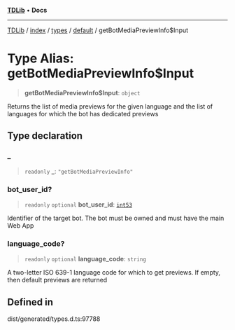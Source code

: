 [**TDLib**](../../../../../../README.md) • **Docs**

***

[TDLib](../../../../../../modules.md) / [index](../../../../../README.md) / [types](../../../README.md) / [default](../README.md) / getBotMediaPreviewInfo$Input

# Type Alias: getBotMediaPreviewInfo$Input

> **getBotMediaPreviewInfo$Input**: `object`

Returns the list of media previews for the given language and the list of languages for which the bot has dedicated previews

## Type declaration

### \_

> `readonly` **\_**: `"getBotMediaPreviewInfo"`

### bot\_user\_id?

> `readonly` `optional` **bot\_user\_id**: [`int53`](int53.md)

Identifier of the target bot. The bot must be owned and must have the main Web App

### language\_code?

> `readonly` `optional` **language\_code**: `string`

A two-letter ISO 639-1 language code for which to get previews. If empty, then default previews are returned

## Defined in

dist/generated/types.d.ts:97788
